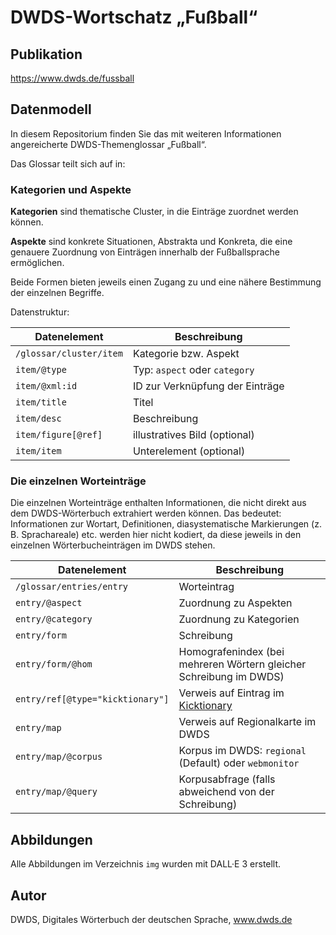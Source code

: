 # DWDS-Wortschatz „Fußball“

## Publikation

https://www.dwds.de/fussball

## Datenmodell

In diesem Repositorium finden Sie das mit weiteren Informationen angereicherte DWDS-Themenglossar „Fußball“.

Das Glossar teilt sich auf in:

### Kategorien und Aspekte

**Kategorien** sind thematische Cluster, in die Einträge zuordnet werden können.

**Aspekte** sind konkrete Situationen, Abstrakta und Konkreta, die eine genauere Zuordnung von Einträgen innerhalb der Fußballsprache ermöglichen.

Beide Formen bieten jeweils einen Zugang zu und eine nähere Bestimmung der einzelnen Begriffe.

Datenstruktur:

|Datenelement|Beschreibung|
|------------|------------|
|`/glossar/cluster/item`|Kategorie bzw. Aspekt|
|`item/@type`|Typ: `aspect` oder `category`
|`item/@xml:id`|ID zur Verknüpfung der Einträge|
|`item/title`|Titel|
|`item/desc`|Beschreibung|
|`item/figure[@ref]`|illustratives Bild (optional)|
|`item/item`|Unterelement (optional)|

### Die einzelnen Worteinträge

Die einzelnen Worteinträge enthalten Informationen, die nicht direkt aus dem DWDS-Wörterbuch extrahiert werden können. Das bedeutet: Informationen zur Wortart, Definitionen, diasystematische Markierungen (z. B. Sprachareale) etc. werden hier nicht kodiert, da diese jeweils in den einzelnen Wörterbucheinträgen im DWDS stehen.

|Datenelement|Beschreibung|
|------------|------------|
|`/glossar/entries/entry`|Worteintrag|
|`entry/@aspect`|Zuordnung zu Aspekten|
|`entry/@category`|Zuordnung zu Kategorien|
|`entry/form`|Schreibung|
|`entry/form/@hom`|Homografenindex (bei mehreren Wörtern gleicher Schreibung im DWDS)|
|`entry/ref[@type="kicktionary"]`|Verweis auf Eintrag im [Kicktionary](http://www.kicktionary.de/)|
|`entry/map`|Verweis auf Regionalkarte im DWDS|
|`entry/map/@corpus`|Korpus im DWDS: `regional` (Default) oder `webmonitor`|
|`entry/map/@query`|Korpusabfrage (falls abweichend von der Schreibung)|

## Abbildungen

Alle Abbildungen im Verzeichnis `img` wurden mit DALL·E 3 erstellt.

## Autor

DWDS, Digitales Wörterbuch der deutschen Sprache, www.dwds.de

